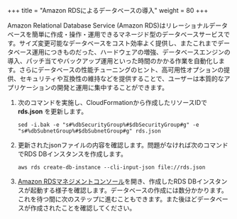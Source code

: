 +++
title = "Amazon RDSによるデータベースの導入"
weight = 80
+++

Amazon Relational Database Service (Amazon RDS)はリレーショナルデータベースを簡単に作成・操作・運用できるマネージド型のデータベースサービスです。サイズ変更可能なデータベースをコスト効率よく提供し、またこれまでデータベース運用につきものだった、ハードウェアの増強、データベースエンジンの導入、パッチ当てやバックアップ運用といった時間のかかる作業を自動化します。さらにデータベースの性能チューニングのヒント、高可用性オプションの提供、セキュリティや互換性の維持などを提供することで、ユーザーは本質的なアプリケーションの開発と運用に集中することができます。

1. 次のコマンドを実施し、CloudFormationから作成したリソースIDで **rds.json** を更新します。
	```
	sed -i.bak -e "s#%dbSecurityGroup%#$dbSecurityGroup#g" -e "s#%dbSubnetGroup%#$dbSubnetGroup#g" rds.json 
	```

1. 更新されたjsonファイルの内容を確認します。問題がなければ次のコマンドでRDS DBインスタンスを作成します。
	```
	aws rds create-db-instance --cli-input-json file://rds.json
	```
	
1. [Amazon RDSマネジメントコンソール](https://console.aws.amazon.com/rds/home?#dbinstances:)を開き、作成したRDS DBインスタンスが起動する様子を確認します。データベースの作成には数分かかります。これを待つ間に次のステップに進むこともできます。また後ほどデータベースが作成されたことを確認してください。
